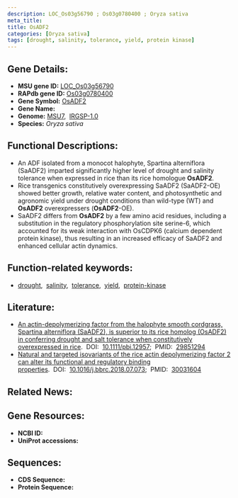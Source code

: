 ```yaml
---
description: LOC_Os03g56790 ; Os03g0780400 ; Oryza sativa
meta_title:
title: OsADF2
categories: [Oryza sativa]
tags: [drought, salinity, tolerance, yield, protein kinase]
---
```


## Gene Details:
- **MSU gene ID:** [LOC_Os03g56790](http://rice.uga.edu/cgi-bin/ORF_infopage.cgi?orf=LOC_Os03g56790)  
- **RAPdb gene ID:** [Os03g0780400](https://rapdb.dna.affrc.go.jp/locus/?name=Os03g0780400)  
- **Gene Symbol:** <u>OsADF2</u>
- **Gene Name:**
- **Genome:**  [MSU7](http://rice.uga.edu/),&nbsp;&nbsp;[IRGSP-1.0](https://rapdb.dna.affrc.go.jp/download/irgsp1.html)
- **Species:** *Oryza sativa*

## Functional Descriptions:
   - An ADF isolated from a monocot halophyte, Spartina alterniflora (SaADF2) imparted significantly higher level of drought and salinity tolerance when expressed in rice than its rice homologue **OsADF2**.
   - Rice transgenics constitutively overexpressing SaADF2 (SaADF2-OE) showed better growth, relative water content, and photosynthetic and agronomic yield under drought conditions than wild-type (WT) and **OsADF2** overexpressers (**OsADF2**-OE).
   - SaADF2 differs from **OsADF2** by a few amino acid residues, including a substitution in the regulatory phosphorylation site serine-6, which accounted for its weak interaction with OsCDPK6 (calcium dependent protein kinase), thus resulting in an increased efficacy of SaADF2 and enhanced cellular actin dynamics.

## Function-related keywords:
   - [drought](/tags/drought/),&nbsp;&nbsp;[salinity](/tags/salinity/),&nbsp;&nbsp;[tolerance](/tags/tolerance/),&nbsp;&nbsp;[yield](/tags/yield/),&nbsp;&nbsp;[protein-kinase](/tags/protein-kinase/)

## Literature:
   - [An actin-depolymerizing factor from the halophyte smooth cordgrass, Spartina alterniflora (SaADF2), is superior to its rice homolog (OsADF2) in conferring drought and salt tolerance when constitutively overexpressed in rice](https://www.doi.org/10.1111/pbi.12957).&nbsp;&nbsp;DOI:&nbsp;&nbsp;[10.1111/pbi.12957](https://www.doi.org/10.1111/pbi.12957);&nbsp;&nbsp;PMID:&nbsp;&nbsp;[29851294](https://pubmed.ncbi.nlm.nih.gov/29851294/)
   - [Natural and targeted isovariants of the rice actin depolymerizing factor 2 can alter its functional and regulatory binding properties](https://www.doi.org/10.1016/j.bbrc.2018.07.073).&nbsp;&nbsp;DOI:&nbsp;&nbsp;[10.1016/j.bbrc.2018.07.073](https://www.doi.org/10.1016/j.bbrc.2018.07.073);&nbsp;&nbsp;PMID:&nbsp;&nbsp;[30031604](https://pubmed.ncbi.nlm.nih.gov/30031604/)

## Related News:

## Gene Resources:
- **NCBI ID:**  []()
- **UniProt accessions:** [](https://www.uniprot.org/uniprotkb//entry)

## Sequences:
- **CDS Sequence:**
- **Protein Sequence:**
